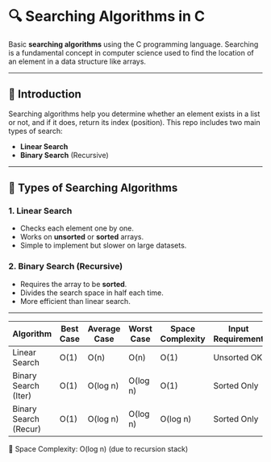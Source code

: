 # 🔍 Searching Algorithms in C

Basic **searching algorithms** using the C programming language. Searching is a fundamental concept in computer science used to find the location of an element in a data structure like arrays.

---

## 📖 Introduction

Searching algorithms help you determine whether an element exists in a list or not, and if it does, return its index (position). This repo includes two main types of search:

- **Linear Search**
- **Binary Search** (Recursive)

---

## 🔢 Types of Searching Algorithms

### 1. Linear Search
- Checks each element one by one.
- Works on **unsorted** or **sorted** arrays.
- Simple to implement but slower on large datasets.

### 2. Binary Search (Recursive)
- Requires the array to be **sorted**.
- Divides the search space in half each time.
- More efficient than linear search.

---
| Algorithm             | Best Case | Average Case | Worst Case | Space Complexity | Input Requirement |
| --------------------- | --------- | ------------ | ---------- | ---------------- | ----------------- |
| Linear Search         | O(1)      | O(n)         | O(n)       | O(1)             | Unsorted OK       |
| Binary Search (Iter)  | O(1)      | O(log n)     | O(log n)   | O(1)             | Sorted Only       |
| Binary Search (Recur) | O(1)      | O(log n)     | O(log n)   | O(log n)         | Sorted Only       |

🧠 Space Complexity:
O(log n) (due to recursion stack)
